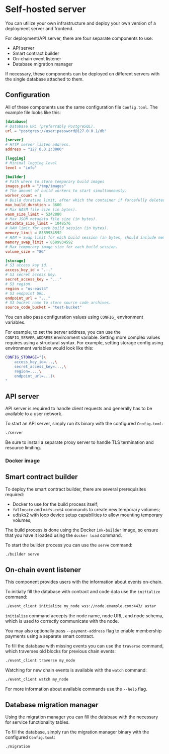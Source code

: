 # Self-hosted server

You can utilize your own infrastructure and deploy your own version of a deployment server and frontend.

For deployment/API server, there are four separate components to use:

* API server
* Smart contract builder
* On-chain event listener
* Database migration manager

If necessary, these components can be deployed on different servers with the single database attached to them.

## Configuration

All of these components use the same configuration file `Config.toml`. The example file looks like this:

```toml
[database]
# Database URL (preferrably PostgreSQL).
url = "postgres://user:password@127.0.0.1/db"

[server]
# HTTP server listen address.
address = "127.0.0.1:3000"

[logging]
# Minimal logging level
level = "info"

[builder]
# Path where to store temporary build images
images_path = "/tmp/images"
# The amount of build workers to start simultaneously.
worker_count = 1
# Build duration limit, after which the container if forcefully deleted (in seconds).
max_build_duration = 3600
# Max WASM file size (in bytes).
wasm_size_limit = 5242880
# Max JSON metadata file size (in bytes).
metadata_size_limit = 1048576
# RAM limit for each build session (in bytes).
memory_limit = 8589934592
# RAM + Swap limit for each build session (in bytes, should include memory_limit).
memory_swap_limit = 8589934592
# Max temporary image size for each build session.
volume_size = "8G"

[storage]
# S3 access key id.
access_key_id = "..."
# S3 secret access key.
secret_access_key = "..."
# S3 region.
region = "us-east4"
# S3 endpoint URL.
endpoint_url = "..."
# S3 bucket name to store source code archives.
source_code_bucket = "test-bucket"
```

You can also pass configuration values using `CONFIG_` environment variables.

For example, to set the server address, you can use the `CONFIG_SERVER_ADDRESS` environment variable.
Setting more complex values requires using a structural syntax. For example, setting storage config using
environment variables would look like this:

```sh
CONFIG_STORAGE="{\
    access_key_id=...,\
    secret_access_key=...,\
    region=...,\
    endpoint_url=...}\
"
```

## API server

API server is required to handle client requests and generally has to be available to a user network.

To start an API server, simply run its binary with the configured `Config.toml`:

```sh
./server
```

Be sure to install a separate proxy server to handle TLS termination and resource limiting.

### Docker image



## Smart contract builder

To deploy the smart contract builder, there are several prerequisites required:

* Docker to use for the build process itself;
* `fallocate` and `mkfs.ext4` commands to create new temporary volumes;
* udisks2 with loop device setup capabilities to allow mounting temporary volumes;

The build process is done using the Docker `ink-builder` image, so ensure that you have
it loaded using the `docker load` command.

To start the builder process you can use the `serve` command:

```sh
./builder serve
```

## On-chain event listener

This component provides users with the information about events on-chain.

To initially fill the database with contract and code data use the `initialize` command:

```sh
./event_client initialize my_node wss://node.example.com:443/ astar
```

`initialize` command accepts the node name, node URL, and node schema, which is used to
correctly communicate with the node.

You may also optionally pass `--payment-address` flag to enable membership payments using a separate smart contract.

To fill the database with missing events you can use the `traverse` command, which traverses old blocks
for previous chain events:

```sh
./event_client traverse my_node
```

Watching for new chain events is available with the `watch` command:

```sh
./event_client watch my_node
```

For more information about available commands use the `--help` flag.

## Database migration manager

Using the migration manager you can fill the database with the necessary for service functionality tables.

To fill the database, simply run the migration manager binary with the configured `Config.toml`:

```sh
./migration
```
